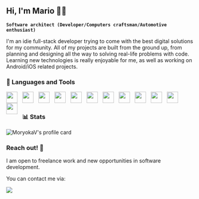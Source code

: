 ## Hi, I'm Mario 🙋‍♂

**`Software architect (Developer/Computers craftsman/Automotive enthusiast)`**

I'm an idie full-stack developer trying to come with the best digital solutions for my community. All of my projects are built from the ground up, from planning and designing all the way to solving real-life problems with code. Learning new technologies is really enjoyable for me, as well as working on Android/iOS related projects. 

### 🧰 Languages and Tools

<img align="left" width="30px" style="padding-right:10px;" src="https://cdn.jsdelivr.net/gh/devicons/devicon/icons/flutter/flutter-original.svg" />
<img align="left" width="30px" style="padding-right:10px;" src="https://cdn.jsdelivr.net/gh/devicons/devicon/icons/html5/html5-original.svg" />
<img align="left" width="30px" style="padding-right:10px;" src="https://cdn.jsdelivr.net/gh/devicons/devicon/icons/javascript/javascript-original.svg" />
<img align="left" width="30px" style="padding-right:10px;" src="https://cdn.jsdelivr.net/gh/devicons/devicon/icons/jquery/jquery-plain-wordmark.svg" />
<img align="left" width="30px" style="padding-right:10px;" src="https://cdn.jsdelivr.net/gh/devicons/devicon/icons/bootstrap/bootstrap-original.svg" />
<img align="left" width="30px" style="padding-right:10px;" src="https://cdn.jsdelivr.net/gh/devicons/devicon/icons/tailwindcss/tailwindcss-plain.svg" />
<img align="left" width="30px" style="padding-right:10px;" src="https://cdn.jsdelivr.net/gh/devicons/devicon/icons/react/react-original.svg" />
<img align="left" width="30px" style="padding-right:10px;" src="https://cdn.jsdelivr.net/gh/devicons/devicon/icons/python/python-original.svg" />
<img align="left" width="30px" style="padding-right:10px;" src="https://cdn.jsdelivr.net/gh/devicons/devicon/icons/nginx/nginx-original.svg" />
<img align="left" width="30px" style="padding-right:10px;" src="https://cdn.jsdelivr.net/gh/devicons/devicon/icons/mongodb/mongodb-original.svg" />
<img align="left" width="30px" style="padding-right:10px;" src="https://cdn.jsdelivr.net/gh/devicons/devicon/icons/linux/linux-original.svg" />
<img align="left" width="30px" style="padding-right:10px;" src="https://cdn.jsdelivr.net/gh/devicons/devicon/icons/vim/vim-original.svg" />
<br>

#

### 📊 Stats

<img alt="MoryokaV's profile card" src="https://github-readme-stats-sigma-five.vercel.app/api?username=moryokav&theme=default&show_icons=true&hide=contribs"/>

### Reach out! 🌟

I am open to freelance work and new opportunities in software development.

You can contact me via:

<a href="mailto:mariovlaviano2005@yahoo.com"> 
<img src="https://img.shields.io/static/v1?style=for-the-badge&message=Email&color=1971C2&logo=Yahoo!&logoColor=FFFFFF&label="</img> 
</a>
